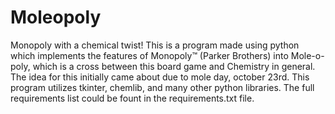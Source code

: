 # Moleopoly
Monopoly with a chemical twist!
This is a program made using python which implements the features of Monopoly™ (Parker Brothers) into Mole-o-poly, which is a cross between this board game and Chemistry in general. The idea for this initially came about due to mole day, october 23rd. This program utilizes tkinter, chemlib, and many other python libraries. The full requirements list could be fount in the requirements.txt file. 
